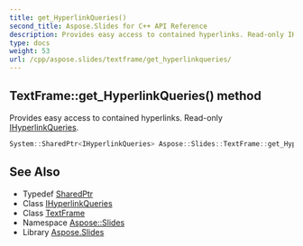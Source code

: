 ```yaml
---
title: get_HyperlinkQueries()
second_title: Aspose.Slides for C++ API Reference
description: Provides easy access to contained hyperlinks. Read-only IHyperlinkQueries.
type: docs
weight: 53
url: /cpp/aspose.slides/textframe/get_hyperlinkqueries/
---
```

## TextFrame::get_HyperlinkQueries() method


Provides easy access to contained hyperlinks. Read-only [IHyperlinkQueries](../../ihyperlinkqueries/).

```cpp
System::SharedPtr<IHyperlinkQueries> Aspose::Slides::TextFrame::get_HyperlinkQueries() override
```

## See Also

* Typedef [SharedPtr](../../system/sharedptr/)
* Class [IHyperlinkQueries](../ihyperlinkqueries/)
* Class [TextFrame](./)
* Namespace [Aspose::Slides](../)
* Library [Aspose.Slides](../../)